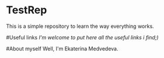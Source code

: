 # TestRep
This is a simple repository to learn the way everything works.

#Useful links
_I'm welcome to put here all the useful links i find;)_

#About myself
Well, I'm Ekaterina Medvedeva.
